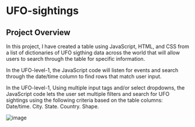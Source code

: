 # UFO-sightings
## Project Overview
In this project, I have created a table using JavaScript, HTML, and CSS from a list of dictionaries of UFO sigthing data across the world that will allow users to search through the table for specific information.   

In the UFO-level-1, the JavaScript code  will listen for events and search through the date/time column to find rows that match user input.  

In the UFO-level-1, Using multiple input tags and/or select dropdowns, the JavaScript code lets the user set multiple filters and search for UFO sightings using the following criteria based on the table columns:  
Date/time. 
City. 
State. 
Country. 
Shape. 

![image](https://user-images.githubusercontent.com/25073905/93371654-4e03d900-f818-11ea-8143-97a3b39f5acf.png)

